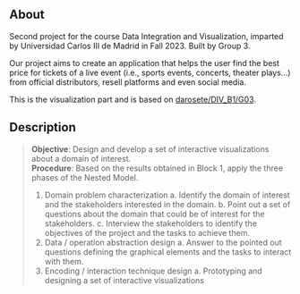 ## About

Second project for the course Data Integration and Visualization, imparted by Universidad Carlos III de Madrid in Fall 2023.
Built by Group 3.

Our project aims to create an application that helps the user find the best price for tickets of a live event (i.e., sports events, concerts, theater plays...) from official distributors, resell platforms and even social media.

This is the visualization part and is based on [darosete/DIV_B1/G03](https://github.com/darosete/DIV_B1_G03/).

## Description

> **Objective**: Design and develop a set of interactive visualizations about a domain of interest.  
> **Procedure**: Based on the results obtained in Block 1, apply the three phases of the Nested Model.
>
> 1. Domain problem characterization
>   a. Identify the domain of interest and the stakeholders interested in the domain.
>   b. Point out a set of questions about the domain that could be of interest for the stakeholders.
>   c. Interview the stakeholders to identify the objectives of the project and the tasks to achieve them.
> 2. Data / operation abstraction design
>   a. Answer to the pointed out questions defining the graphical elements and the tasks to interact with them.
> 3. Encoding / interaction technique design
>   a. Prototyping and designing a set of interactive visualizations

